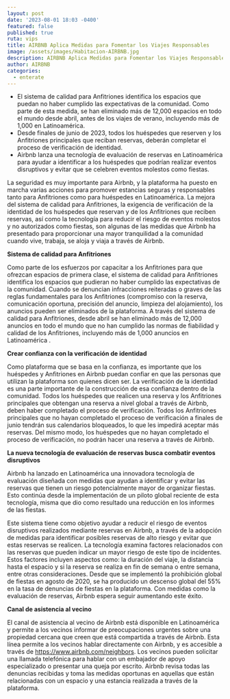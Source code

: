 ```yaml
---
layout: post
date: '2023-08-01 18:03 -0400'
featured: false
published: true
ruta: vips
title: AIRBNB Aplica Medidas para Fomentar los Viajes Responsables
image: /assets/images/Habitacion-AIRBNB.jpg
description: AIRBNB Aplica Medidas para Fomentar los Viajes Responsables
author: AIRBNB
categories:
  - enterate
---
```

- El sistema de calidad para Anfitriones identifica los espacios que puedan no haber cumplido las expectativas de la comunidad. Como parte de esta medida, se han eliminado más de 12,000 espacios en todo el mundo desde abril, antes de los viajes de verano, incluyendo más de 1,000 en Latinoamérica.
- Desde finales de junio de 2023, todos los huéspedes que reserven y los Anfitriones principales que reciban reservas, deberán completar el proceso de verificación de identidad.
- Airbnb lanza una tecnología de evaluación de reservas en Latinoamérica para ayudar a identificar a los huéspedes que podrían realizar eventos disruptivos y evitar que se celebren eventos molestos como fiestas.

La seguridad es muy importante para Airbnb, y la plataforma ha puesto en marcha varias acciones para promover estancias seguras y responsables tanto para Anfitriones como para  huéspedes en Latinoamérica. La mejora del sistema de calidad para Anfitriones, la exigencia de verificación de la identidad de los huéspedes que reservan y de los Anfitriones que reciben reservas, así como la tecnología para reducir el riesgo de eventos molestos y no autorizados como fiestas, son algunas de las medidas que Airbnb ha presentado para proporcionar una mayor tranquilidad a la comunidad cuando vive, trabaja, se aloja y viaja a través de Airbnb.

**Sistema de calidad para Anfitriones**

Como parte de los esfuerzos por capacitar a los Anfitriones para que ofrezcan espacios de primera clase, el sistema de calidad para Anfitriones identifica los espacios que pudieran no haber cumplido las expectativas de la comunidad. Cuando se denuncian infracciones reiteradas o graves de las reglas fundamentales para los Anfitriones (compromiso con la reserva, comunicación oportuna, precisión del anuncio, limpieza del alojamiento), los anuncios pueden ser eliminados de la plataforma. A través del sistema de calidad para Anfitriones, desde abril se han eliminado más de 12,000 anuncios en todo el mundo que no han cumplido las normas de fiabilidad y calidad de los Anfitriones, incluyendo más de 1,000 anuncios en Latinoamérica .

**Crear confianza con la verificación de identidad**

Como plataforma que se basa en la confianza, es importante que los huéspedes y Anfitriones en Airbnb puedan confiar en que las personas que utilizan la plataforma son quienes dicen ser. La verificación de la identidad es una parte importante de la construcción de esa confianza dentro de la comunidad. Todos los huéspedes que realicen una reserva y los Anfitriones principales que obtengan una reserva a nivel global a través de Airbnb, deben haber completado el proceso de verificación. Todos los Anfitriones principales que no hayan completado el proceso de verificación a finales de junio tendrán sus calendarios bloqueados, lo que les impedirá aceptar más reservas. Del mismo modo, los huéspedes que no hayan completado el proceso de verificación, no podrán hacer una reserva a través de Airbnb.

**La nueva tecnología de evaluación de reservas busca combatir eventos disruptivos**

Airbnb ha lanzado en Latinoamérica una innovadora tecnología de evaluación diseñada con medidas que ayudan a identificar y evitar las reservas que tienen un riesgo potencialmente mayor de organizar fiestas. Esto continúa desde la implementación de un piloto global reciente de esta tecnología, misma que dio como resultado una reducción en los informes de las fiestas.

Este sistema tiene como objetivo ayudar a reducir el riesgo de eventos disruptivos realizados mediante reservas en Airbnb, a través de la adopción de medidas para identificar posibles reservas de alto riesgo y evitar que estas reservas se realicen. La tecnología examina factores relacionados con las reservas que pueden indicar un mayor riesgo de este tipo de incidentes. Estos factores incluyen aspectos como: la duración del viaje, la distancia hasta el espacio y si la reserva se realiza en fin de semana o entre semana, entre otras consideraciones. Desde que se implementó la prohibición global de fiestas en agosto de 2020, se ha producido un descenso global del 55% en la tasa de denuncias de fiestas en la plataforma. Con medidas como la evaluación de reservas, Airbnb espera seguir aumentando este éxito.

**Canal de asistencia al vecino**

El canal de asistencia al vecino de Airbnb está disponible en Latinoamérica y permite a los vecinos informar de preocupaciones urgentes sobre una propiedad cercana que creen que está compartida a través de Airbnb. Esta línea permite a los vecinos hablar directamente con Airbnb, y es accesible a través de https://www.airbnb.com/neighbors. Los vecinos pueden solicitar una llamada telefónica para hablar con un embajador de apoyo especializado o presentar una queja por escrito. Airbnb revisa todas las denuncias recibidas y toma las medidas oportunas en aquellas que están relacionadas con un espacio y una estancia realizada a través de la plataforma.
